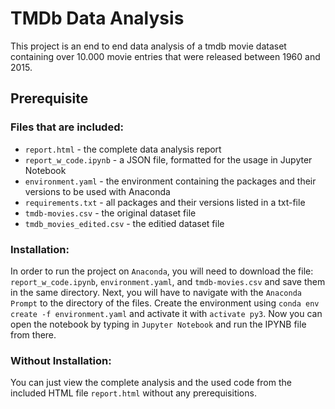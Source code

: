 # TMDb Data Analysis
This project is an end to end data analysis of a tmdb movie dataset containing over 10.000 movie entries that were released between 1960 and 2015.

## Prerequisite
### Files that are included:
<ul><li><code>report.html</code> - the complete data analysis report</li>
  <li><code>report_w_code.ipynb</code> - a JSON file, formatted for the usage in Jupyter Notebook</li>
  <li><code>environment.yaml</code> - the environment containing the packages and their versions to be used with Anaconda</li>
  <li><code>requirements.txt</code> - all packages and their versions listed in a txt-file</li>
  <li><code>tmdb-movies.csv</code> - the original dataset file</li>
  <li><code>tmdb_movies_edited.csv</code> - the editied dataset file</li></ul>

### Installation:
In order to run the project on <code>Anaconda</code>, you will need to download the file: <code>report_w_code.ipynb</code>, <code>environment.yaml</code>, and <code>tmdb-movies.csv</code> and save them in the same directory. Next, you will have to navigate with the <code>Anaconda Prompt</code> to the directory of the files. Create the environment using <code>conda env create -f environment.yaml</code> and activate it with <code>activate py3</code>. Now you can open the notebook by typing in <code>Jupyter Notebook</code> and run the IPYNB file from there.

### Without Installation:
You can just view the complete analysis and the used code from the included HTML file <code>report.html</code> without any prerequisitions.
